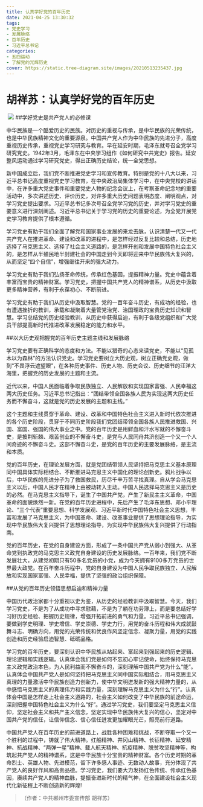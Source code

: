 ```yaml
---
title: 认真学好党的百年历史
date: 2021-04-25 13:30:32
tags:
- 党史学习
- 发展脉络
- 百年历史
- 习近平总书记
categories:
- 五四运动
- 了解党的光辉历史
cover: https://static.tree-diagram.site/images/20210513235437.jpg
---
```


# 胡祥苏：认真学好党的百年历史

​		![](认真学好党的百年历史.jpg)
##学好党史是共产党人的必修课

中华民族是一个酷爱历史的民族。对历史的重视与传承，是中华民族的光荣传统，也是中华民族精神文化的重要源泉。中国共产党人作为中华民族的先进分子，高度重视历史传承，重视党史学习研究与教育。早在延安时期，毛泽东就号召全党学习研究党史。1942年3月，毛泽东在中央学习组作《如何研究中共党史》报告。延安整风运动通过学习研究党史，得出正确历史结论，统一全党思想。

新中国成立后，我们党不断推进党史学习和宣传教育。特别是党的十八大以来，习近平总书记高度重视党史学习教育，在中央政治局集体学习中，在中央党校的讲话中，在许多重大党史事件和重要党史人物的纪念会议上，在考察革命纪念地的重要活动中，多次讲述历史、评价历史，对许多重大历史问题表明态度、阐明观点，对学习党史提出要求。习近平总书记多次号召全党学习党的历史，并对学习党史的重要意义进行深刻阐述。习近平总书记关于学习党的历史的重要论述，为全党开展党史学习教育提供了根本遵循。

学习党史有助于我们全面了解党和国家事业发展的来龙去脉，认识清楚一代又一代共产党人在推进革命、建设和改革的进程中，是怎样经过反复比较和总结，历史地选择了马克思主义、选择了社会主义道路的，是怎样开创和发展中国特色社会主义的，是怎样从半殖民地半封建社会的中国走到今天即将迎来中华民族伟大复兴的，从而坚定“四个自信”，增强继往开来的强大动力。

学习党史有助于我们弘扬革命传统，传承红色基因，提振精神力量。党史中蕴含着丰富而宝贵的精神财富。学习党史，把握中国共产党人的精神谱系，从历史中汲取更多精神营养，有利于永葆初心、不断前进。

学习党史有助于我们从历史中汲取智慧。党的一百年奋斗历史，有成功的经验，也有遭遇挫折的教训，承载和凝聚着大量管党治党、治国理政的宝贵历史知识和智慧。学习总结党的历史经验教训，从历史中获得启迪，有利于各级党组织和广大党员干部提高新时代推进改革发展稳定的能力和水平。

##以大历史观把握党的百年历史主题主线和发展脉络

学习党史要有正确科学的态度和方法。不能以猎奇的心态来读党史，不能以“见孤木以为森林”的方法认识党史。学习党史要树立大历史观，树立正确党史观，做到“不畏浮云遮望眼”，在各种历史事件、历史人物、历史会议、历史细节的汪洋大海里，把握党的历史发展的主题和主流。

近代以来，中国人民面临着争取民族独立、人民解放和实现国家富强、人民幸福这两大历史任务。习近平总书记指出：“团结带领全国各族人民为实现这两大历史任务而不懈奋斗，这就是党的历史发展的主题和主线。”

这个主题和主线贯穿于革命、建设、改革和中国特色社会主义进入新时代依次推进的各个历史阶段，贯穿于不同历史阶段我们党团结带领全国各族人民推进救国、兴国、富国、强国的伟大事业之中。党的百年历史是用鲜血和汗水写就的不懈奋斗史，是披荆斩棘、艰苦创业的不懈奋斗史，是党与人民同舟共济创造一个又一个人间奇迹的不懈奋斗史。这部不懈奋斗史，是党的百年历史的主要发展脉络，是主流和本质。

党的百年历史，在理论发展方面，就是党团结带领人民坚持把马克思主义基本原理同中国具体实际相结合、不断推进马克思主义中国化的理论创新史。鸦片战争以后，中华民族的先进分子为了救国救民，历尽千辛万苦寻找真理。自从学会马克思主义以后，中国人民才在精神上由被动转入主动。中国人民选择马克思主义是历史的必然。在马克思主义指导下，诞生了中国共产党，产生了新民主主义革命，中国革命的面貌焕然一新。在党的百年历史进程中，先后产生了毛泽东思想、邓小平理论、“三个代表”重要思想、科学发展观、习近平新时代中国特色社会主义思想，丰富和发展了马克思主义，为中国革命、建设、改革事业提供了思想理论指导，为实现中华民族伟大复兴提供了思想理论指导，为实现中华民族伟大复兴提供了行动指南。

党的百年历史，在党的自身建设方面，形成了一条中国共产党从弱小到强大、从革命党到执政党的马克思主义政党自身建设的历史发展脉络。一百年来，我们党不断发展壮大，从建党初期只有50多名党员的小党，成为今天拥有9100多万党员的世界最大政党。在百年奋斗历程中，党的自身建设为中国人民争取民族独立、人民解放和实现国家富强、人民幸福，提供了坚强的政治组织保障。

##从党的百年历史领悟思想启迪和精神力量

中国历代政治家都十分重视以史为鉴，从历史的经验教训中汲取智慧。今天，我们学习党史，不是为了从成功中寻求慰藉，不是为了躺在功劳簿上，而是要总结好学习好历史经验、把握历史规律，增强开拓前进的勇气和力量。习近平总书记强调，要做到学史明理、学史增信、学史崇德、学史力行，用党的奋斗历程和伟大成就鼓舞斗志、明确方向，用党的光荣传统和优良作风坚定信念、凝聚力量，用党的实践创造和历史经验启迪智慧、砥砺品格。

学习党的百年历史，要深刻认识中华民族从站起来、富起来到强起来的历史逻辑、理论逻辑和实践逻辑。认真体会我们党是如何不忘初心牢记使命，始终保持马克思主义政党政治本色，为人民利益而不懈奋斗的，深刻理解中国共产党为什么“能”。认真体会中国共产党人是如何坚持把马克思主义同中国实际相结合，用马克思主义真理的力量激活中华民族创造力创新力，使中华文明迸发新的强大精神力量的，从中感悟马克思主义的真理伟力和实践力量，深刻理解马克思主义为什么“行”。认真体会中国是怎样走上社会主义道路的，社会主义如何改变了中华民族的前途命运，深刻把握中国特色社会主义为什么“好”。通过学习党史，我们要坚定马克思主义信仰，坚定社会主义和共产主义信念，坚定实现中华民族伟大复兴的信心，坚定对中国共产党的信任，让信仰信念、信心信任迸发更加耀眼光芒，照亮前行道路。

中国共产党人在百年历史的前进道路上，战胜各种困难和挑战，不断夺取一个又一个胜利的过程中，铸就了伟大精神。红船精神、井冈山精神、长征精神、延安精神、抗战精神、“两弹一星”精神、载人航天精神、抗疫精神、脱贫攻坚精神等，构筑起共产党人的精神谱系，这是中华民族十分宝贵的精神财富。各个历史时期的革命烈士、英雄人物、先进模范，留下许多感人事迹、无数动人故事，充分体现了共产党人的良好作风和高贵品德。学习党史，我们要大力发扬红色传统、传承红色基因，赓续共产党人的精神血脉，提振奋进新时代的精气神，在全面建设社会主义现代化新征程上不断创造新的辉煌!

> （作者：中共郴州市委宣传部 胡祥苏）